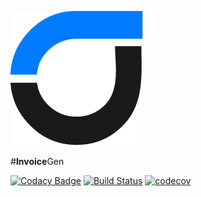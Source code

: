 ![InvoiceGen Logo](https://raw.githubusercontent.com/paajake/invoicegen-test/master/public/images/logo/logo.png)

#**Invoice**Gen

[![Codacy Badge](https://api.codacy.com/project/badge/Grade/b44d1d29abdf4cbd9a2ac359b4c20425)](https://www.codacy.com?utm_source=github.com&amp;utm_medium=referral&amp;utm_content=paajake/invoicegen-test&amp;utm_campaign=Badge_Grade)
[![Build Status](https://travis-ci.org/paajake/invoicegen-test.svg?branch=master)](https://travis-ci.org/paajake/invoicegen-test)
[![codecov](https://codecov.io/gh/paajake/invoicegen-test/branch/master/graph/badge.svg)](https://codecov.io/gh/paajake/invoicegen-test)

    

